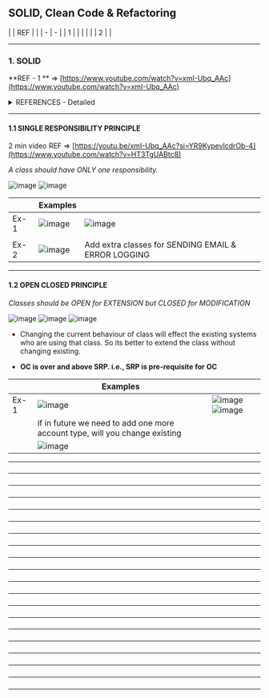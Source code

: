 ## SOLID, Clean Code & Refactoring

| | REF | |
| - | - |
| 1 |  |
|   |    |
| 2 |    |

---------------------------------------------
### 1. SOLID

**REF - 1 ** =>  [https://www.youtube.com/watch?v=xmI-Ubq_AAc](https://www.youtube.com/watch?v=xmI-Ubq_AAc)

<details>
  <summary> REFERENCES - Detailed </summary>

| REF | |
| - | - |
| 1 | https://github.com/ashishps1/awesome-low-level-design/  |
|   | ![image](https://github.com/user-attachments/assets/0ab6c245-95d2-461c-8f94-c6fc55184fb9)   |
| 2 | https://www.youtube.com/watch?v=XI7zep97c-Y&list=PL6W8uoQQ2c61X_9e6Net0WdYZidm7zooW&index=2 |
|   | https://luxoft.udemy.com/course/system_design_lld_hld/learn/lecture/41932768#overview       | 
</details>

---------------------------------------------
#### 1.1 SINGLE RESPONSIBILITY PRINCIPLE
2 min video REF => [https://youtu.be/xmI-Ubq_AAc?si=YR9KypevlcdrOb-4](https://www.youtube.com/watch?v=HT3TgUABtc8)

_A class should have ONLY one responsibility._

![image](https://github.com/user-attachments/assets/e86762e1-097a-4e9c-b811-e520568ad392)
![image](https://github.com/user-attachments/assets/50988b60-5424-42cc-9a05-b7ca09c9c300)

| | Examples | |  
| - | - | - |
| Ex-1 | ![image](https://github.com/user-attachments/assets/266326db-1499-4780-bece-de2edd8e2fc8) | ![image](https://github.com/user-attachments/assets/e4abbd0f-643e-41be-a2a0-268a94a1903a) |
|      |    | |
| Ex-2 | ![image](https://github.com/user-attachments/assets/8f058d0b-5346-4390-b968-f00b3e02ea4a) |  Add extra classes for SENDING EMAIL & ERROR LOGGING  |

---------------------------------------------
#### 1.2 OPEN CLOSED PRINCIPLE

_Classes should be OPEN for EXTENSION but CLOSED for MODIFICATION_

![image](https://github.com/user-attachments/assets/45e96fd4-84b0-4728-868c-01fa72ad5f84)
![image](https://github.com/user-attachments/assets/179eedea-5cd2-41fc-b2fb-b61243577fe3)
![image](https://github.com/user-attachments/assets/6a4c8a1d-d19c-4232-8485-ddc78a144cd7)

* Changing the current behaviour of class will effect the existing systems who are using that class.
  So its better to extend the class without changing existing.
  
* **OC is over and above SRP. i.e., SRP is pre-requisite for OC**

| | Examples | |  
| - | - | - |
| Ex-1 | ![image](https://github.com/user-attachments/assets/56874d0c-ea1c-4cc5-ad3c-3250467890a7) | ![image](https://github.com/user-attachments/assets/6c0a5de0-a4b9-4bdd-855d-b288a31dcc88) ![image](https://github.com/user-attachments/assets/f157bde0-98bb-49dd-b729-f31f69481777) |
| | if in future we need to add one more account type, will you change existing | |
| | ![image](https://github.com/user-attachments/assets/7746bf22-7ae2-46a1-843a-757c05235503) | |

---------------------------------------------
### 

---------------------------------------------
### 

---------------------------------------------
### 

---------------------------------------------
### 

---------------------------------------------
### 

---------------------------------------------
### 

---------------------------------------------
### 

---------------------------------------------
### 

---------------------------------------------
### 

---------------------------------------------
### 

---------------------------------------------
### 

---------------------------------------------
### 

---------------------------------------------
### 

---------------------------------------------
### 

---------------------------------------------
### 

---------------------------------------------
### 

---------------------------------------------
### 

---------------------------------------------
### 

---------------------------------------------
### 

---------------------------------------------
